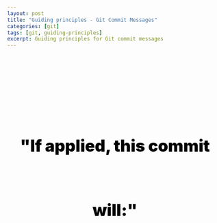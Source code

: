 ```yaml
---
layout: post
title: "Guiding principles - Git Commit Messages"
categories: [git]
tags: [git, guiding-principles]
excerpt: Guiding principles for Git commit messages
---
```


<p class="hide">Guiding principles for git commit messages.</p>

<p class="center-large">"If applied, this commit will:"</p>

<p class="hide">cite: Stylesheet and guiding principle thought and obtained from - <a href="code.mendhak.com" target="_blank">Mendhak</a>. Thanks TAFFLES!</p>

<style type="text/css">
    .center-large {
        display: block;
        margin-top: 30% !important;
        margin-left: auto;
        margin-right: auto;
        line-height: 150px;
        text-align: center;
        top: 75%;
        font-size: 270%;
        width: 100%;
        color: rgb(0,0,0);
        font-weight: 900;
    }

    .hide { 
        display: none;
    }
</style>